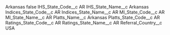 <?xml version="1.0" encoding="UTF-8"?>
<CustomMetadata xmlns="http://soap.sforce.com/2006/04/metadata" xmlns:xsi="http://www.w3.org/2001/XMLSchema-instance" xmlns:xsd="http://www.w3.org/2001/XMLSchema">
    <label>Arkansas</label>
    <protected>false</protected>
    <values>
        <field>IHS_State_Code__c</field>
        <value xsi:type="xsd:string">AR</value>
    </values>
    <values>
        <field>IHS_State_Name__c</field>
        <value xsi:type="xsd:string">Arkansas</value>
    </values>
    <values>
        <field>Indices_State_Code__c</field>
        <value xsi:type="xsd:string">AR</value>
    </values>
    <values>
        <field>Indices_State_Name__c</field>
        <value xsi:type="xsd:string">AR</value>
    </values>
    <values>
        <field>MI_State_Code__c</field>
        <value xsi:type="xsd:string">AR</value>
    </values>
    <values>
        <field>MI_State_Name__c</field>
        <value xsi:type="xsd:string">AR</value>
    </values>
    <values>
        <field>Platts_Name__c</field>
        <value xsi:type="xsd:string">Arkansas</value>
    </values>
    <values>
        <field>Platts_State_Code__c</field>
        <value xsi:type="xsd:string">AR</value>
    </values>
    <values>
        <field>Ratings_State_Code__c</field>
        <value xsi:type="xsd:string">AR</value>
    </values>
    <values>
        <field>Ratings_State_Name__c</field>
        <value xsi:type="xsd:string">AR</value>
    </values>
    <values>
        <field>Referral_Country__c</field>
        <value xsi:type="xsd:string">USA</value>
    </values>
</CustomMetadata>
